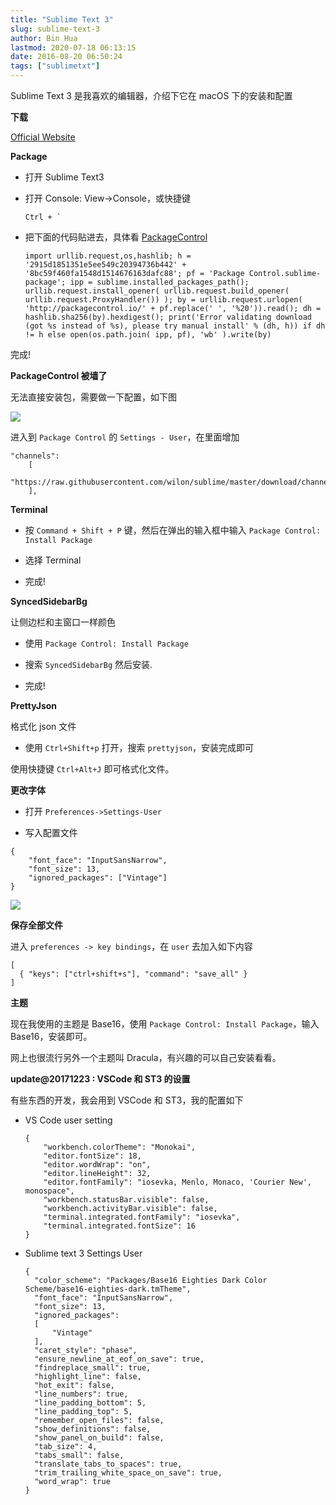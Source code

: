 ```yaml
---
title: "Sublime Text 3"
slug: sublime-text-3
author: Bin Hua
lastmod: 2020-07-18 06:13:15
date: 2016-08-20 06:50:24
tags: ["sublimetxt"]
---
```


Sublime Text 3 是我喜欢的编辑器，介绍下它在 macOS 下的安装和配置

**下载**

[Official Website](http://www.sublimetext.com/)

**Package**

- 打开 Sublime Text3

- 打开 Console: View->Console，或快捷键 

    ```
    Ctrl + `
    ```
    
- 把下面的代码贴进去，具体看 [PackageControl](https://packagecontrol.io/installation)

    ```
    import urllib.request,os,hashlib; h = '2915d1851351e5ee549c20394736b442' + '8bc59f460fa1548d1514676163dafc88'; pf = 'Package Control.sublime-package'; ipp = sublime.installed_packages_path(); urllib.request.install_opener( urllib.request.build_opener( urllib.request.ProxyHandler()) ); by = urllib.request.urlopen( 'http://packagecontrol.io/' + pf.replace(' ', '%20')).read(); dh = hashlib.sha256(by).hexdigest(); print('Error validating download (got %s instead of %s), please try manual install' % (dh, h)) if dh != h else open(os.path.join( ipp, pf), 'wb' ).write(by)
    ```

完成!

**PackageControl 被墙了**

无法直接安装包，需要做一下配置，如下图

![](/imgs/sublime-text-3-01.png)

进入到 `Package Control` 的 `Settings - User`，在里面增加

```
"channels":
	[
		"https://raw.githubusercontent.com/wilon/sublime/master/download/channel_v3.json"
	],
```

**Terminal**

- 按 `Command + Shift + P` 键，然后在弹出的输入框中输入 `Package Control: Install Package`

- 选择 Terminal

- 完成!

**SyncedSidebarBg**

让侧边栏和主窗口一样颜色

- 使用 `Package Control: Install Package`

- 搜索 `SyncedSidebarBg` 然后安装.

- 完成! 

**PrettyJson**

格式化 json 文件

- 使用 `Ctrl+Shift+p` 打开，搜索 `prettyjson`，安装完成即可

使用快捷键 `Ctrl+Alt+J` 即可格式化文件。

**更改字体**

- 打开 `Preferences->Settings-User`

- 写入配置文件 

```
{
    "font_face": "InputSansNarrow",
    "font_size": 13,
    "ignored_packages": ["Vintage"]
}
```

![](/imgs/sublime-text-3-02.png)

**保存全部文件**

进入 `preferences -> key bindings`，在 `user` 去加入如下内容

```
[
  { "keys": ["ctrl+shift+s"], "command": "save_all" }
]
```

**主题**

现在我使用的主题是 Base16，使用 `Package Control: Install Package`，输入 Base16，安装即可。

网上也很流行另外一个主题叫 Dracula，有兴趣的可以自己安装看看。

**update@20171223 : VSCode 和 ST3 的设置**

有些东西的开发，我会用到 VSCode 和 ST3，我的配置如下

- VS Code user setting

    ```
    {
        "workbench.colorTheme": "Monokai",
        "editor.fontSize": 18,
        "editor.wordWrap": "on",
        "editor.lineHeight": 32,
        "editor.fontFamily": "iosevka, Menlo, Monaco, 'Courier New', monospace",
        "workbench.statusBar.visible": false,
        "workbench.activityBar.visible": false,
        "terminal.integrated.fontFamily": "iosevka",
        "terminal.integrated.fontSize": 16
    }
    ```

- Sublime text 3 Settings User

    ```
    {
      "color_scheme": "Packages/Base16 Eighties Dark Color Scheme/base16-eighties-dark.tmTheme",
      "font_face": "InputSansNarrow",
      "font_size": 13,
      "ignored_packages":
      [
          "Vintage"
      ],
      "caret_style": "phase",
      "ensure_newline_at_eof_on_save": true,
      "findreplace_small": true,
      "highlight_line": false,
      "hot_exit": false,
      "line_numbers": true,
      "line_padding_bottom": 5,
      "line_padding_top": 5,
      "remember_open_files": false,
      "show_definitions": false,
      "show_panel_on_build": false,
      "tab_size": 4,
      "tabs_small": false,
      "translate_tabs_to_spaces": true,
      "trim_trailing_white_space_on_save": true,
      "word_wrap": true
    }
    ```
